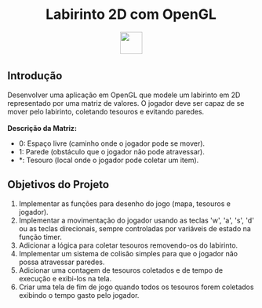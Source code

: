 <div align="center"  >
  <h1 align="center" >
    Labirinto 2D com OpenGL
    <br />
  </h1>
   <img src="https://skillicons.dev/icons?i=cpp" alt="">&nbsp;
   <img src="https://i.ytimg.com/vi/W3gAzLwfIP0/hq720.jpg?sqp=-oaymwEXCK4FEIIDSFryq4qpAwkIARUAAIhCGAE=&rs=AOn4CLD6WXnjAMyPiDxecgFfF0c6fNdkmw" height="45" alt="">&nbsp;
   <img src="https://skillicons.dev/icons?i=vscode" alt="">
</div>

## Introdução
Desenvolver uma aplicação em OpenGL que modele um labirinto em 2D representado por uma matriz de valores. O jogador deve ser capaz de se mover pelo labirinto, coletando tesouros e evitando paredes. <br><br>
<b>Descrição da Matriz:</b><br>
<ul>
  <li> 0: Espaço livre (caminho onde o jogador pode se mover).</li>
  <li> 1: Parede (obstáculo que o jogador não pode atravessar).</li>
  <li> *: Tesouro (local onde o jogador pode coletar um item).</li>
</ul>

## Objetivos do Projeto
<ol>
  <li>Implementar as funções para desenho do jogo (mapa, tesouros e jogador).</li>
  <li>Implementar a movimentação do jogador usando as teclas &#39;w&#39;, &#39;a&#39;, &#39;s&#39;, &#39;d&#39; ou as teclas direcionais, sempre controladas por variáveis de estado na função timer.</li>
  <li>Adicionar a lógica para coletar tesouros removendo-os do labirinto.</li>
  <li>Implementar um sistema de colisão simples para que o jogador não possa atravessar paredes.</li>
  <li>Adicionar uma contagem de tesouros coletados e de tempo de execução e exibi-los na tela.</li>
  <li>Criar uma tela de fim de jogo quando todos os tesouros forem coletados exibindo o tempo gasto pelo jogador.</li>
</ol>
